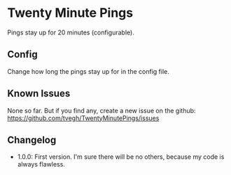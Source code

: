 # Twenty Minute Pings

Pings stay up for 20 minutes (configurable).

## Config

Change how long the pings stay up for in the config file.

## Known Issues

None so far. But if you find any, create a new issue on the github:
https://github.com/tvegh/TwentyMinutePings/issues

## Changelog

- 1.0.0: First version. I'm sure there will be no others, because my code is always flawless.
